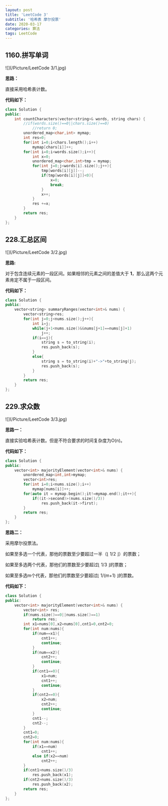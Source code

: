 ```yaml
---
layout: post
title: 'LeetCode 3'
subtitle: '哈希表 摩尔投票'
date: 2020-03-17
categories: 算法
tags: LeetCode
---
```


## 1160.拼写单词

![](/Picture/LeetCode 3/1.jpg)

**思路：**

直接采用哈希表计数。

**代码如下：**

```cpp
class Solution {
public:
    int countCharacters(vector<string>& words, string chars) {
        //if(words.size()==0||chars.size()==0)
            //return 0;
    	unordered_map<char,int> mymap;
    	int res=0;
    	for(int i=0;i<chars.length();i++)
    		mymap[chars[i]]++;
    	for(int i=0;i<words.size();i++){
    		int x=0;
    		unordered_map<char,int>tmp = mymap;
    		for(int j=0;j<words[i].size();j++){
    			tmp[words[i][j]]--;
    			if(tmp[words[i][j]]<0){
                    x=0;
    				break;
    			}
    			x++;
    		}
    		res +=x;
    	}
    	return res;
    }
};
```

## 228.汇总区间

![](/Picture/LeetCode 3/2.jpg)

**思路:**

对于包含连续元素的一段区间。如果相邻的元素之间的差值大于 **1**，那么这两个元素肯定不属于一段区间。

**代码如下：**

```cpp
class Solution {
public:
    vector<string> summaryRanges(vector<int>& nums) {
    	vector<string>res;
    	for(int j=0;j<nums.size();j++){
    		int i=j;
    		while(j+1<nums.size()&&nums[j+1]==nums[j]+1)
    			j++;
    		if(i==j){
    			string s = to_string(i);
    			res.push_back(s);
    		}
    		else{
    			string s = to_string(i)+"->"+to_string(j);
    			res.push_back(s);
    		}
    	}
    	return res;
    }
};
```

## 229.求众数

![](/Picture/LeetCode 3/3.jpg)

**思路一：**

直接实验哈希表计数。但是不符合要求的时间复杂度为O(n)。

**代码如下：**

```cpp
class Solution {
public:
    vector<int> majorityElement(vector<int>& nums) {
    	unordered_map<int,int>mymap;
    	vector<int>res;
    	for(int i=0;i<nums.size();i++)
    		mymap[nums[i]]++;
    	for(auto it = mymap.begin();it!=mymap.end();it++){
    		if((it->second)>(nums.size()/3))
    			res.push_back(it->first);
    	}
    	return res;
    }
};

```

**思路二：**

采用摩尔投票法。

如果至多选一个代表，那他的票数至少要超过一半（⌊ 1/2 ⌋）的票数；

如果至多选两个代表，那他们的票数至少要超过⌊ 1/3 ⌋的票数；

如果至多选m个代表，那他们的票数至少要超过⌊ 1/(m+1) ⌋的票数。

**代码如下：**

```cpp
class Solution {
public:
    vector<int> majorityElement(vector<int>& nums) {
    	vector<int> res;
    	if(nums.size()==0||nums.size()==1)
    		return res;
    	int x1=nums[0],x2=nums[0],cnt1=0,cnt2=0;
    	for(int num:nums){
    		if(num==x1){
    			cnt1++;
    			continue;
    		}
    		if(num==x2){
    			cnt2++;
    			continue;
    		}
    		if(cnt1==0){
    			x1=num;
    			cnt1++;
    			continue;
    		}
    		if(cnt2==0){
    			x2=num;
    			cnt2++;
    			continue;
    		}
    		cnt1--;
    		cnt2--;
    	}
    	cnt1=0;
    	cnt2=0;
    	for(int num:nums){
    		if(x1==num)
    			cnt1++;
    		else if(x2==num)
    			cnt2++;
    	}
    	if(cnt1>nums.size()/3)
    		res.push_back(x1);
    	if(cnt2>nums.size()/3)
    		res.push_back(x2);
    	return res;
    }
};
```

